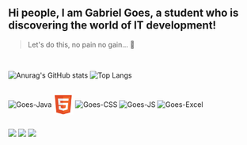 ## Hi people, I am Gabriel Goes, a student who is discovering the world of IT development!


>Let's do this, no pain no gain... 💪


<br>

![Anurag's GitHub stats](https://github-readme-stats.vercel.app/api?username=Goestoso&show_icons=true&theme=monokai&rank_icon=github)
![Top Langs](https://github-readme-stats.vercel.app/api/top-langs/?username=Goestoso\&layout=compact&theme=monokai)

<div style="display: inline_block"><br>
  <img  align="center" alt="Goes-Java" height="70" width="40" src="https://cdn.jsdelivr.net/gh/devicons/devicon/icons/java/java-original.svg"> 
  <img align="center" alt="Goes-HTML" height="40" width="40" src="https://raw.githubusercontent.com/devicons/devicon/master/icons/html5/html5-original.svg">          
  <img align="center" alt="Goes-CSS" height="40" width="40" src="https://cdn.jsdelivr.net/gh/devicons/devicon/icons/css3/css3-original.svg" />
  <img align="center" alt="Goes-JS" height="40" width="45" src="https://cdn.jsdelivr.net/gh/devicons/devicon/icons/javascript/javascript-original.svg" />
  <img align="center" alt="Goes-Excel" height="40" width="160" src="https://img.shields.io/badge/Microsoft_Excel-217346?style=for-the-badge&logo=microsoft-excel&logoColor=white">    
</div>

##

<div> 
  <a href="https://www.instagram.com/goes_castro" target="_blank"><img src="https://img.shields.io/badge/Instagram-E4405F?style=for-the-badge&logo=instagram&logoColor=white" target="_blank"></a>
 <a href="https://www.linkedin.com/in/gabriel-goes-de-castro-365193258" target="_blank"><img src="https://img.shields.io/badge/LinkedIn-0077B5?style=for-the-badge&logo=linkedin&logoColor=white" target="_blank"></a>
 <a href = "mailto:gabriel.goes2107@gmail.com"><img src="https://img.shields.io/badge/-Gmail-%23333?style=for-the-badge&logo=gmail&logoColor=white" target="_blank"></a>

</div>





          
